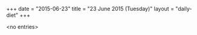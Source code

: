 +++
date = "2015-06-23"
title = "23 June 2015 (Tuesday)"
layout = "daily-diet"
+++


\<no entries\>
